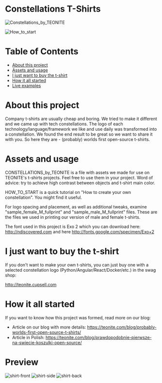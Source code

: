 # Constellations T-Shirts

![Constellations_by_TEONITE](http://i.imgur.com/HU111S6.jpg)

![How_to_start](http://i.imgur.com/TSvuBR6.jpg)

# Table of Contents
* [About this project](#about-this-project)
* [Assets and usage](#assets-and-usage)
* [I just want to buy the t-shirt](#i-just-want-do-buy-the-t-shirt)
* [How it all started](#how-it-all-started)
* [Live examples](#preview)

# About this project

Company t-shirts are usually cheap and boring. We tried to make it different and we came up with tech constellations.
The logo of each technology/language/framework we like and use daily was transformed into a constellation. 
We found the end result to be great so we want to share it with you. 
So here they are - (probably) worlds first open-source t-shirts.

# Assets and usage

CONSTELLATIONS_by_TEONITE is a file with assets we made for use on TEONITE's t-shirts projects. 
Feel free to use them in your project. Word of advice: try to achieve high contrast between objects and t-shirt main color.

HOW_TO_START is a quick tutorial on "How to create your own constellation". You might find it useful.

For logo spacing and placement, as well as additional tweaks, examine "sample_female_M_fullprint" and "sample_male_M_fullprint" files. These are the files we used in printing our version of male and female t-shirts.

The font used in this project is Exo 2 which you can download here: http://ndiscovered.com and here http://fonts.google.com/specimen/Exo+2

# I just want to buy the t-shirt

If you don't want to make your own t-shirts, you can just buy one with a selected constellation logo (Python/Angular/React/Docker/etc.) in the swag shop:

http://teonite.cupsell.com

# How it all started

If you want to know how this project was formed, read more on our blog:
* Article on our blog with more details: https://teonite.com/blog/probably-worlds-first-open-source-t-shirts/
* Article in Polish: https://teonite.com/blog/prawdopodobnie-pierwsze-na-swiecie-koszulki-open-source/

# Preview

![shirt-front](http://i.imgur.com/tlKyKLF.jpg)
![shirt-side](http://i.imgur.com/MpYbGFi.jpg)
![shirt-back](http://i.imgur.com/67lhpGS.jpg)

